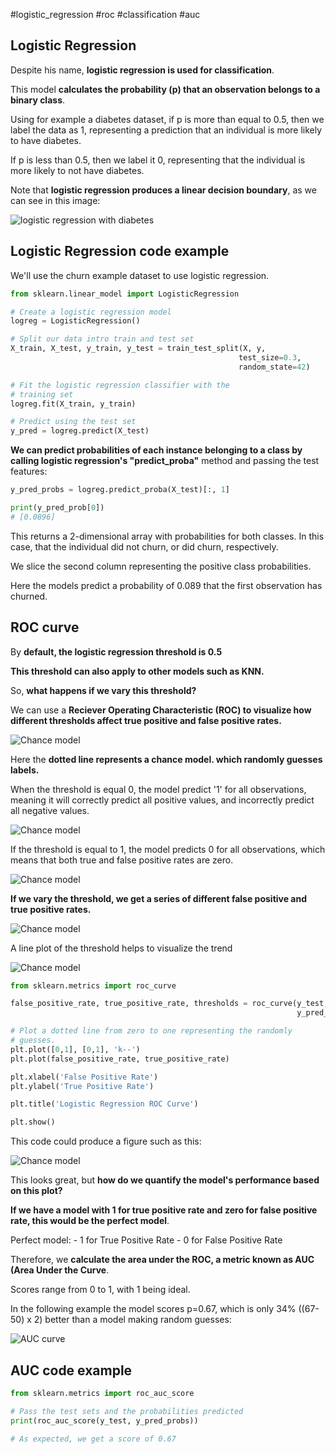 #logistic_regression #roc #classification #auc 
## Logistic Regression

Despite his name, **logistic regression is used for classification**. 

This model **calculates the probability (p) that an observation belongs 
to a binary class**. 

Using for example a diabetes dataset, if p is more than equal to 0.5, then we label
the data as 1, representing a prediction that an individual is more likely to have
diabetes. 

If p is less than 0.5, then we label it 0, representing that the individual is more 
likely to not have diabetes.

Note that **logistic regression produces a linear decision boundary**, as we can 
see in this image:

![logistic regression with diabetes](./imgs/classification_using_logistic_regression.png)

## Logistic Regression code example

We'll use the churn example dataset to use logistic regression.

```python
from sklearn.linear_model import LogisticRegression

# Create a logistic regression model
logreg = LogisticRegression()

# Split our data intro train and test set
X_train, X_test, y_train, y_test = train_test_split(X, y, 
												   test_size=0.3, 
												   random_state=42)

# Fit the logistic regression classifier with the
# training set
logreg.fit(X_train, y_train)

# Predict using the test set
y_pred = logreg.predict(X_test)
```

**We can predict probabilities of each instance belonging to a class by  calling logistic
regression's "predict_proba"** method and passing the test features:

```python
y_pred_probs = logreg.predict_proba(X_test)[:, 1]

print(y_pred_prob[0])
# [0.0896]
```

This returns a 2-dimensional array with probabilities for both classes. In this case, 
that the individual did not churn, or did churn, respectively. 

We slice the second column representing the positive class probabilities.

Here the models predict a probability of 0.089 that the first observation has churned.

## ROC curve

By **default, the logistic regression threshold is 0.5**

**This threshold can also apply to other models such as KNN.**

So, **what happens if we vary this threshold?**

We can use a **Reciever Operating Characteristic (ROC) to visualize how
different thresholds affect true positive and false positive rates.**

![Chance model](./imgs/graph_with_dotted_line.png)

Here the **dotted line represents a chance model. which randomly guesses labels.** 

When the threshold is equal 0, the model predict '1' for all observations, 
meaning it will correctly predict all positive values, and incorrectly predict all 
negative values. 

![Chance model](./imgs/p_equal_to_zero.png)

If the threshold is equal to 1, the model predicts 0 for all observations, 
which means that both true and false positive rates are zero.

![Chance model](./imgs/p_equal_to_one.png)

**If we vary the threshold, we get a series of different false positive and 
true positive rates.** 

![Chance model](./imgs/vary_threshold.png)

A line plot of the threshold helps to visualize the trend

![Chance model](./imgs/plot_vary_threshold.png)

```python
from sklearn.metrics import roc_curve

false_positive_rate, true_positive_rate, thresholds = roc_curve(y_test,
																y_pred_probs)

# Plot a dotted line from zero to one representing the randomly
# guesses.
plt.plot([0,1], [0,1], 'k--')
plt.plot(false_positive_rate, true_positive_rate)

plt.xlabel('False Positive Rate')
plt.ylabel('True Positive Rate')

plt.title('Logistic Regression ROC Curve')

plt.show()
```

This code could produce a figure such as this:

![Chance model](./imgs/roc_curve.png)

This looks great, but **how do we quantify the model's performance based 
on this plot?**

**If we have a model with 1 for true positive rate and zero for false positive
rate, this would be the perfect model**.

Perfect model:
	- 1 for True Positive Rate
	- 0 for False Positive Rate

Therefore, we **calculate the area under the ROC, a metric known as AUC (Area Under the Curve**.

Scores range from 0 to 1, with 1 being ideal.

In the following example the model scores p=0.67, which is only 34% ((67-50) x 2) better than a model making random guesses:


![AUC curve](./imgs/auc_curve.png)

## AUC code example

```python
from sklearn.metrics import roc_auc_score

# Pass the test sets and the probabilities predicted
print(roc_auc_score(y_test, y_pred_probs))

# As expected, we get a score of 0.67
```
